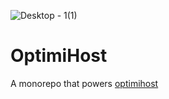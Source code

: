 ![Desktop - 1(1)](https://github.com/user-attachments/assets/e05a267a-00ec-40e6-a2c3-fa34ae4a1ce9)
# OptimiHost

A monorepo that powers [optimihost](https://optimihost.com)
